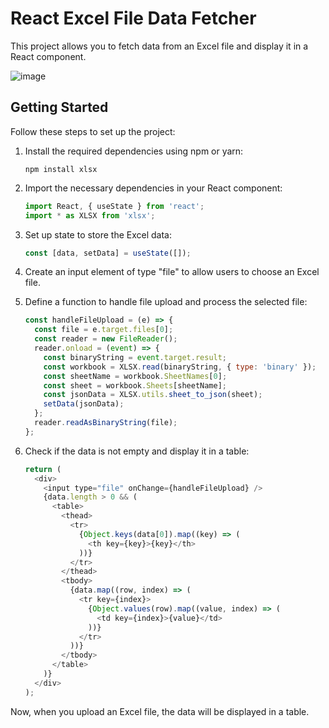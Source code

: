 # React Excel File Data Fetcher

This project allows you to fetch data from an Excel file and display it in a React component.

![image](https://github.com/lexzer42/fetch-data-from-excel-file/assets/134535937/cdb1bc52-1330-446b-92b1-b0c1eac7367e)

## Getting Started

Follow these steps to set up the project:

1. Install the required dependencies using npm or yarn:
   ```
   npm install xlsx
   ```

2. Import the necessary dependencies in your React component:
   ```javascript
   import React, { useState } from 'react';
   import * as XLSX from 'xlsx';
   ```

3. Set up state to store the Excel data:
   ```javascript
   const [data, setData] = useState([]);
   ```

4. Create an input element of type "file" to allow users to choose an Excel file.

5. Define a function to handle file upload and process the selected file:
   ```javascript
   const handleFileUpload = (e) => {
     const file = e.target.files[0];
     const reader = new FileReader();
     reader.onload = (event) => {
       const binaryString = event.target.result;
       const workbook = XLSX.read(binaryString, { type: 'binary' });
       const sheetName = workbook.SheetNames[0];
       const sheet = workbook.Sheets[sheetName];
       const jsonData = XLSX.utils.sheet_to_json(sheet);
       setData(jsonData);
     };
     reader.readAsBinaryString(file);
   };
   ```

6. Check if the data is not empty and display it in a table:
   ```javascript
   return (
     <div>
       <input type="file" onChange={handleFileUpload} />
       {data.length > 0 && (
         <table>
           <thead>
             <tr>
               {Object.keys(data[0]).map((key) => (
                 <th key={key}>{key}</th>
               ))}
             </tr>
           </thead>
           <tbody>
             {data.map((row, index) => (
               <tr key={index}>
                 {Object.values(row).map((value, index) => (
                   <td key={index}>{value}</td>
                 ))}
               </tr>
             ))}
           </tbody>
         </table>
       )}
     </div>
   );
   ```

Now, when you upload an Excel file, the data will be displayed in a table.
